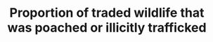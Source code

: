 ---
data_non_statistical: true
goal_meta_link: http://unstats.un.org/sdgs/files/metadata-compilation/Metadata-Goal-15.pdf
goal_meta_link_page: 18
graph: null
graph_status_notes: unk
graph_title: Proportion of traded wildlife that was poached or illicitly trafficked
graph_type: null
graph_type_description: null
has_metadata: true
indicator: 15.c.1
indicator_definition: 'The proportion of traded wildlife that was poached or illicitly
  trafficked is defined as the proportion of total wildlife seizures to the total
  wildlife traded as evidenced by export permits issued. The different wildlife products
  traded and seized are compared by applying an aggregation measure. Concepts: Wildlife
  is defined as protected wild species of flora and fauna which are legally traded
  and included in the CITES Appendices. With the exception of Appendix I species,
  most protected wildlife is legally traded. Poaching is defined as the illegal taking
  of wildlife for the purposes of international trade. Illicit trafficking is defined
  as illegal import or export of wildlife. Export Permits are required to export CITES-listed
  wildlife by every Member State (defined in Article VI of CITES, which regulates
  the information export permit shall contain and in Resolution Conf. 8.5, in which
  the Conference of the Parties to the Convention agreed on the information to be
  included in an export permitiv). Seizures are the result of confiscation of wildlife
  or wildlife products by national law enforcement authorities. Seizures occur when
  law enforcement authorities have suspicion that the wildlife or wildlife product
  they encounter is obtained or trafficked illegally. Depending on where, when and
  why national law enforcement authorities seize wildlife and wildlife products, the
  information about the seized items corresponds more or less to the variables defined
  by CITES in the export permit. A minimum prerequisite of a seizure report is naming
  the species (or lowest taxonomic level possible) of the seized specimen. Also the
  quantity of specimens and the unit of measure are ideally included, as well as the
  trade term defining the product that is seized. Aggregation measure. The weight
  and number of seizures cannot be used as an indicator of poaching, because it is
  meaningless to compare or add the different wildlife products. Since legal trade
  does occur among all species products, including those listed on CITES Appendix
  I, it is possible to derive standard prices from import records in a common market
  and to determine, for example, what the relative value of rosewood is as compared
  to dried seahorses.'
indicator_name: Proportion of traded wildlife that was poached or illicitly trafficked
indicator_variable: null
layout: indicator
permalink: /15-c-1/
published: true
rationale_interpretation: "The indicator measures the law enforcement effort to combat\
  \ poaching and illegal trafficking of protected species of flora and fauna, with\
  \ seizures representing law enforcement action. Since trends in seizures are meaningless\
  \ without some indication of trends in demand, import and export permits issued\
  \ (required under CITES) are used as an indicator of legal market demand. \nComparing\
  \ seizures of wildlife and wildlife products and legal trade intends to measure\
  \ the last part of the target \"address both demand and supply of illegal wildlife\
  \ products\"."
reporting_status: notstarted
sdg_goal: 15
source_notes: null
source_title: null
target: Enhance global support for efforts to combat poaching and trafficking of protected
  species, including by increasing the capacity of local communities to pursue sustainable
  livelihood opportunities.
target_id: 15.c
title: Proportion of traded wildlife that was poached or illicitly trafficked
un_designated_tier: '2'
variable_description: null
variable_notes: null
---